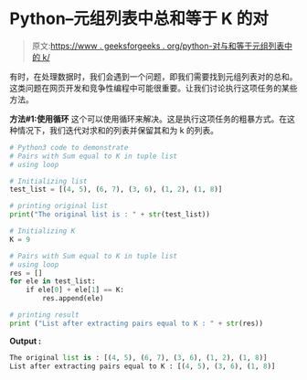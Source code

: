 # Python–元组列表中总和等于 K 的对

> 原文:[https://www . geeksforgeeks . org/python-对与和等于元组列表中的 k/](https://www.geeksforgeeks.org/python-pairs-with-sum-equal-to-k-in-tuple-list/)

有时，在处理数据时，我们会遇到一个问题，即我们需要找到元组列表对的总和。这类问题在网页开发和竞争性编程中可能很重要。让我们讨论执行这项任务的某些方法。

**方法#1:使用循环**
这个可以使用循环来解决。这是执行这项任务的粗暴方式。在这种情况下，我们迭代对求和的列表并保留其和为 k 的列表。

```py
# Python3 code to demonstrate 
# Pairs with Sum equal to K in tuple list
# using loop

# Initializing list
test_list = [(4, 5), (6, 7), (3, 6), (1, 2), (1, 8)]

# printing original list
print("The original list is : " + str(test_list))

# Initializing K 
K = 9

# Pairs with Sum equal to K in tuple list
# using loop
res = []
for ele in test_list:
    if ele[0] + ele[1] == K: 
        res.append(ele)

# printing result 
print ("List after extracting pairs equal to K : " + str(res))
```

**Output :**

```py
The original list is : [(4, 5), (6, 7), (3, 6), (1, 2), (1, 8)]
List after extracting pairs equal to K : [(4, 5), (3, 6), (1, 8)]

```